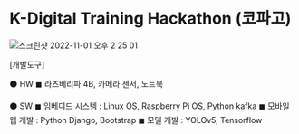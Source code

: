 # K-Digital Training Hackathon (코파고)


![스크린샷 2022-11-01 오후 2 25 01](https://user-images.githubusercontent.com/97666832/199164948-06e9b12d-4976-47bf-8e95-d43a44f17621.png)


[개발도구]

⚫ HW
  ◼ 라즈베리파 4B, 카메라 센서, 노트북

⚫ SW
  ◼ 임베디드 시스템 : Linux OS, Raspberry Pi OS, Python kafka ◼ 모바일 웹 개발 : Python Django, Bootstrap
  ◼ 모델 개발 : YOLOv5, Tensorflow
